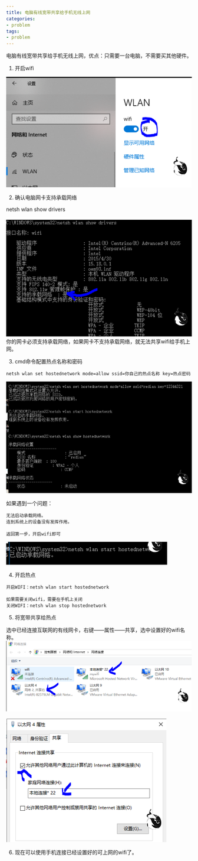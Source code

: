 ```yaml
---
title: 电脑有线宽带共享给手机无线上网
categories:
- problem
tags:
- problem
---
```


电脑有线宽带共享给手机无线上网，优点：只需要一台电脑，不需要买其他硬件。

1. 开启wifi

![1](https://raw.githubusercontent.com/Whale3070/Whale3070.github.io/master/images/01-02-02/1.PNG)

2. 确认电脑网卡支持承载网络

netsh wlan show drivers

![3](https://raw.githubusercontent.com/Whale3070/Whale3070.github.io/master/images/01-02-02/3.PNG)
你的网卡必须支持承载网络，如果网卡不支持承载网络，就无法共享wifi给手机上网。

3. cmd命令配置热点名称和密码

```
netsh wlan set hostednetwork mode=allow ssid=你自己的热点名称 key=热点密码
```
![2](https://raw.githubusercontent.com/Whale3070/Whale3070.github.io/master/images/01-02-02/2.PNG)

如果遇到一个问题：
```
无法启动承载网络。
连到系统上的设备没有发挥作用。

返回第一步，开启wifi即可
```
![10](https://raw.githubusercontent.com/Whale3070/Whale3070.github.io/master/images/01-02-02/10.PNG)

4. 开启热点
```
开启WIFI：netsh wlan start hostednetwork

如果需要关闭wifi，需要在手机上关闭
关闭WIFI：netsh wlan stop hostednetwork
```
5. 将宽带共享给热点

选中已经连接互联网的有线网卡，右键——属性——共享，选中设置好的wifi名称。
![4](https://raw.githubusercontent.com/Whale3070/Whale3070.github.io/master/images/01-02-02/4.PNG)

![5](https://raw.githubusercontent.com/Whale3070/Whale3070.github.io/master/images/01-02-02/5.PNG)

6. 现在可以使用手机连接已经设置好的可上网的wifi了。
